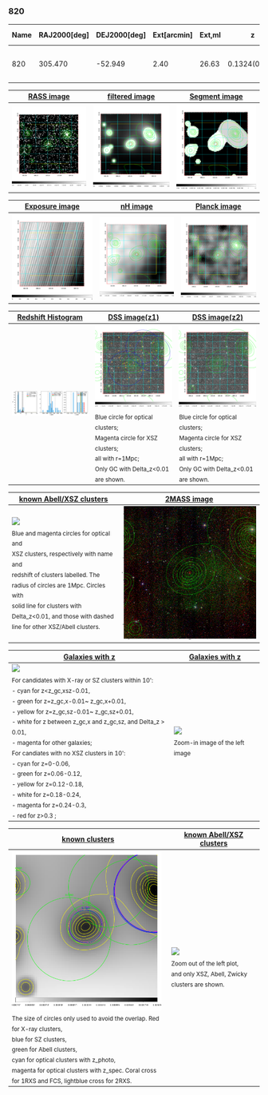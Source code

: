 <div STYLE="page-break-after: always;"></div>

### 820

|Name|RAJ2000[deg]|DEJ2000[deg] |Ext[arcmin]| Ext,ml | z | z_src| C|GC(XSZ,Delta_z<0.01)| GC(OPT,Delta_z<0.01)|GC| R_sig[arcmin] | R500[arcmin] | R500[Mpc]| CRsig[c/s] | CR500[c/s] |L500[1E44 erg/s]|F500[1E-12 erg/s/cm^2]| M500[1E14 Msun]|Tx[keV]|Cnt_sig|Beta|Rc[arcmin]|Comment|Alias|
|---|---|---|---|---|---|------|---|--------|---------|----------|---|---|---|---|---|---|---|---|---|---|---|---|---|---|
|820| 305.470| -52.949| 2.40| 26.63| 0.1324(0.008)| z2, z_xsz| B| B15, MCXC| A, W| A, B15, MCXC, N, W| 10.262| 6.765| 0.955| 0.168(0.045)| 0.159(0.042)| 1.383(0.174)| 2.982(0.374)| 2.82(0.17)| 4.23(0.17)| 57.4| 0.834(-0.147+0.115)| 4.110(-1.048+0.822)| -| k281|

|[RASS image](../image/820/820_img.pdf)|[filtered image](../image/820/820_fil.pdf)|[Segment image](../image/820/820_seg.pdf)|
|-------------------|--------------------|-------------------|
| <img src="../image/820/820_img.png" width="300">  | <img src="../image/820/820_fil.png" width="300">   | <img src="../image/820/820_seg.png" width="300">  |

|[Exposure image](../image/820/820_mex.pdf)| [nH image](../image/820/820_nh.pdf)| [Planck image](../image/820/820_p.pdf)|
|-------------------|--------------------|-------------------|
|<img src="../image/820/820_mex.png" width="300">   | <img src="../image/820/820_nh.png" width="300">    | <img src="../image/820/820_p.png" width="300"> |

|[Redshift Histogram](../image/820/820_zg.pdf) | [DSS image(z1)](../image/820/820_dss_z1.pdf)      |  [DSS image(z2)](../image/820/820_dss_z2.pdf)    |
|-------------------|--------------------|-------------------|
|<img src="../image/820/820_zg.png" width="300"> |<img src="../image/820/820_dss_z1.png" width="300"> <sub><br>Blue circle for optical clusters; <br>Magenta circle for XSZ clusters; <br>all with r=1Mpc; <br>Only GC with Delta_z<0.01 are shown. </sub>| <img src="../image/820/820_dss_z2.png" width="300"><sub><br>Blue circle for optical clusters; <br>Magenta circle for XSZ clusters; <br>all with r=1Mpc; <br>Only GC with Delta_z<0.01 are shown. </sub> |

|[known Abell/XSZ clusters](../image/820/820_m.pdf) | [2MASS image](../image/820/820_2mass.pdf)      |
|-------------------|-------------------|
|<img src=../image/820/820_m.png width="300"> <br><sub>Blue and magenta circles for optical and <br>XSZ clusters, respectively with name and <br>redshift of clusters labelled. The <br>radius of circles are 1Mpc. Circles with <br>solid line for clusters with <br>Delta_z<0.01, and those with dashed <br>line for other XSZ/Abell clusters.        </sub>|<img src="../image/820/820_2mass.png" width="300">  |

|[Galaxies with z](../image/820/820_opt_ned.pdf) |[Galaxies with z](../image/820/820_opt_ned_zoom.pdf) |
|-------------------|-------------------|
| <img src=../image/820/820_opt_ned.png width="300"> <br><sub> For candidates with X-ray or SZ clusters within 10': <br> - cyan for z<z_gc,xsz-0.01, <br> - green for z=z_gc,x-0.01~ z_gc,x+0.01, <br> - yellow for z=z_gc,sz-0.01~ z_gc,sz+0.01, <br> - white for z between z_gc,x and z_gc,sz, and Delta_z > 0.01, <br> - magenta for other galaxies; <br>For candiates with no XSZ clusters in 10': <br> - cyan for z=0-0.06, <br> - green for z=0.06-0.12, <br> - yellow for z=0.12-0.18, <br> - white for z=0.18-0.24, <br> - magenta for z=0.24-0.3, <br> - red for z>0.3 ;  </sub>|<img src=../image/820/820_opt_ned_zoom.png width="300">  <br><sub> Zoom-in image of the left image</sub>|

|[known clusters](../image/820/820_gc.pdf) |[known Abell/XSZ clusters](../image/820/820_gc_large.pdf) |
|-------------------|-------------------|
| <img src=../image/820/820_gc.png width="300"> <br><sub> The size of circles only used to avoid the overlap. Red for X-ray clusters, <br> blue for SZ clusters, <br> green for Abell clusters, <br> cyan for optical clusters with z_photo, <br> magenta for optical clusters with z_spec. Coral cross for 1RXS and FCS, lightblue cross for 2RXS. </sub>|<img src=../image/820/820_gc_large.png width="300"> <br><sub> Zoom out of the left plot, <br> and only XSZ, Abell, Zwicky clusters are shown. </sub> |



